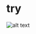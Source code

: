 # try
![alt text](https://user-images.githubusercontent.com/25991597/80951582-760a1700-8df8-11ea-97ce-f4e2f8b121cd.png)
